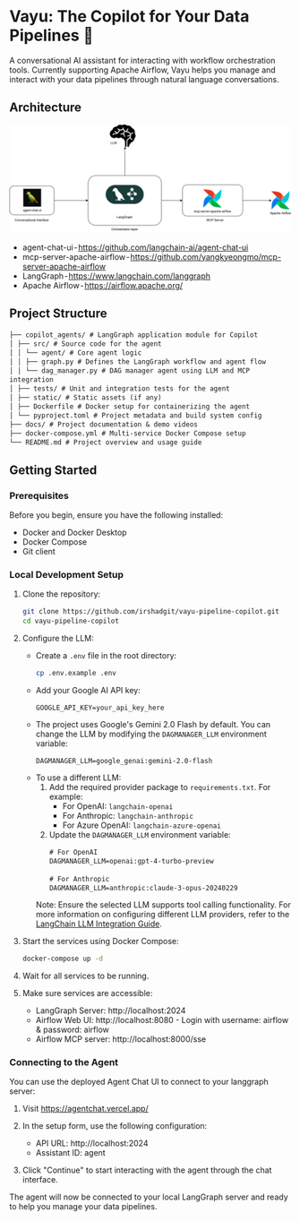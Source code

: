 # Vayu: The Copilot for Your Data Pipelines 🚀
A conversational AI assistant for interacting with workflow orchestration tools. Currently supporting Apache Airflow, Vayu helps you manage and interact with your data pipelines through natural language conversations.

## Architecture

![Architecture Diagram](docs/vayu-architecture.png)
* agent-chat-ui - https://github.com/langchain-ai/agent-chat-ui
* mcp-server-apache-airflow - https://github.com/yangkyeongmo/mcp-server-apache-airflow
* LangGraph - https://www.langchain.com/langgraph
* Apache Airflow - https://airflow.apache.org/

## Project Structure

```
├── copilot_agents/ # LangGraph application module for Copilot
│ ├── src/ # Source code for the agent
│ │ └── agent/ # Core agent logic
│ │ ├── graph.py # Defines the LangGraph workflow and agent flow
│ │ └── dag_manager.py # DAG manager agent using LLM and MCP integration
│ ├── tests/ # Unit and integration tests for the agent
│ ├── static/ # Static assets (if any)
│ ├── Dockerfile # Docker setup for containerizing the agent
│ └── pyproject.toml # Project metadata and build system config
├── docs/ # Project documentation & demo videos
├── docker-compose.yml # Multi-service Docker Compose setup
└── README.md # Project overview and usage guide
```


## Getting Started

### Prerequisites

Before you begin, ensure you have the following installed:
- Docker and Docker Desktop
- Docker Compose
- Git client

### Local Development Setup

1. Clone the repository:
   ```bash
   git clone https://github.com/irshadgit/vayu-pipeline-copilot.git
   cd vayu-pipeline-copilot
   ```

2. Configure the LLM:
   - Create a `.env` file in the root directory:
     ```bash
     cp .env.example .env
     ```
   - Add your Google AI API key:
     ```
     GOOGLE_API_KEY=your_api_key_here
     ```
   - The project uses Google's Gemini 2.0 Flash by default. You can change the LLM by modifying the `DAGMANAGER_LLM` environment variable:
     ```
     DAGMANAGER_LLM=google_genai:gemini-2.0-flash
     ```
   - To use a different LLM:
     1. Add the required provider package to `requirements.txt`. For example:
        - For OpenAI: `langchain-openai`
        - For Anthropic: `langchain-anthropic`
        - For Azure OpenAI: `langchain-azure-openai`
     2. Update the `DAGMANAGER_LLM` environment variable:
        ```
        # For OpenAI
        DAGMANAGER_LLM=openai:gpt-4-turbo-preview
        
        # For Anthropic
        DAGMANAGER_LLM=anthropic:claude-3-opus-20240229
        ```
     Note: Ensure the selected LLM supports tool calling functionality. For more information on configuring different LLM providers, refer to the [LangChain LLM Integration Guide](https://python.langchain.com/docs/modules/model_io/models/).

3. Start the services using Docker Compose:
   ```bash
   docker-compose up -d
   ```

4. Wait for all services to be running.

5. Make sure services are accessible:
   - LangGraph Server: http://localhost:2024
   - Airflow Web UI: http://localhost:8080 - Login with username: airflow & password: airflow
   - Airflow MCP server: http://localhost:8000/sse

### Connecting to the Agent

You can use the deployed Agent Chat UI to connect to your langgraph server:

1. Visit https://agentchat.vercel.app/
2. In the setup form, use the following configuration:
   - API URL: http://localhost:2024
   - Assistant ID: agent

3. Click "Continue" to start interacting with the agent through the chat interface.

The agent will now be connected to your local LangGraph server and ready to help you manage your data pipelines.